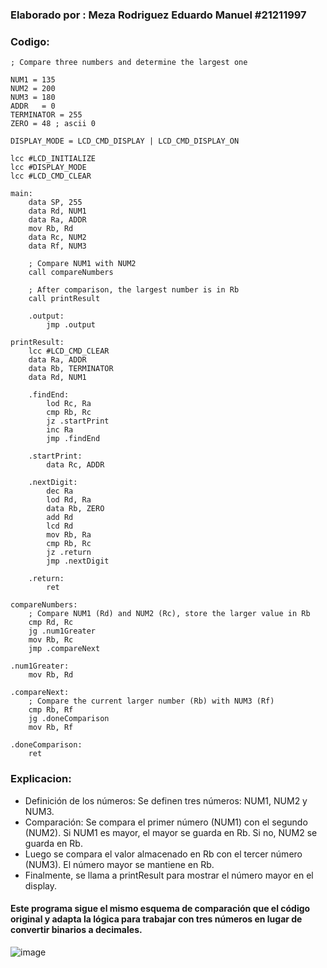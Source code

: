 ### Elaborado por : Meza Rodriguez Eduardo Manuel #21211997
### Codigo:

```
; Compare three numbers and determine the largest one

NUM1 = 135
NUM2 = 200
NUM3 = 180
ADDR   = 0
TERMINATOR = 255
ZERO = 48 ; ascii 0

DISPLAY_MODE = LCD_CMD_DISPLAY | LCD_CMD_DISPLAY_ON

lcc #LCD_INITIALIZE
lcc #DISPLAY_MODE
lcc #LCD_CMD_CLEAR

main:
    data SP, 255
    data Rd, NUM1
    data Ra, ADDR
    mov Rb, Rd
    data Rc, NUM2
    data Rf, NUM3

    ; Compare NUM1 with NUM2
    call compareNumbers

    ; After comparison, the largest number is in Rb
    call printResult

    .output:
        jmp .output

printResult:
    lcc #LCD_CMD_CLEAR
    data Ra, ADDR
    data Rb, TERMINATOR
    data Rd, NUM1

    .findEnd:
        lod Rc, Ra
        cmp Rb, Rc
        jz .startPrint
        inc Ra
        jmp .findEnd

    .startPrint:
        data Rc, ADDR

    .nextDigit:
        dec Ra
        lod Rd, Ra
        data Rb, ZERO
        add Rd
        lcd Rd
        mov Rb, Ra
        cmp Rb, Rc
        jz .return
        jmp .nextDigit

    .return:
        ret

compareNumbers:
    ; Compare NUM1 (Rd) and NUM2 (Rc), store the larger value in Rb
    cmp Rd, Rc
    jg .num1Greater
    mov Rb, Rc
    jmp .compareNext

.num1Greater:
    mov Rb, Rd

.compareNext:
    ; Compare the current larger number (Rb) with NUM3 (Rf)
    cmp Rb, Rf
    jg .doneComparison
    mov Rb, Rf

.doneComparison:
    ret
```

### Explicacion:

- Definición de los números: Se definen tres números: NUM1, NUM2 y NUM3.
- Comparación: Se compara el primer número (NUM1) con el segundo (NUM2). Si NUM1 es mayor, el mayor se guarda en Rb. Si no, NUM2 se guarda en Rb.
- Luego se compara el valor almacenado en Rb con el tercer número (NUM3). El número mayor se mantiene en Rb.
- Finalmente, se llama a printResult para mostrar el número mayor en el display.

 #### Este programa sigue el mismo esquema de comparación que el código original y adapta la lógica para trabajar con tres números en lugar de convertir binarios a decimales.

 ![image](https://github.com/user-attachments/assets/b1cd46dc-44d4-42c3-a233-08b17a554cde)
